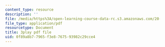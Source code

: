```yaml
---
content_type: resource
description: ''
file: /media/https%3A/open-learning-course-data-rc.s3.amazonaws.com/20-020-introduction-to-biological-engineering-design-spring-2009/0f89a8b77965f3e8767593982c29cce4_LRcYRm5daCU.pdf
file_type: application/pdf
resourcetype: Document
title: 3play pdf file
uid: 0f89a8b7-7965-f3e8-7675-93982c29cce4
---
```

